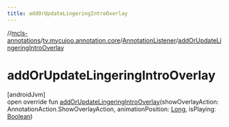 ```yaml
---
title: addOrUpdateLingeringIntroOverlay
---
```

//[mcls-annotations](../../../index.html)/[tv.mycujoo.annotation.core](../index.html)/[AnnotationListener](index.html)/[addOrUpdateLingeringIntroOverlay](add-or-update-lingering-intro-overlay.html)



# addOrUpdateLingeringIntroOverlay



[androidJvm]\
open override fun [addOrUpdateLingeringIntroOverlay](add-or-update-lingering-intro-overlay.html)(showOverlayAction: AnnotationAction.ShowOverlayAction, animationPosition: [Long](https://kotlinlang.org/api/latest/jvm/stdlib/kotlin/-long/index.html), isPlaying: [Boolean](https://kotlinlang.org/api/latest/jvm/stdlib/kotlin/-boolean/index.html))




